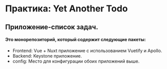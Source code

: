 # Практика: Yet Another Todo
## Приложение-список задач.

#### Это монорепозиторий, который содержит следующие пакеты:
- Frontend: Vue + Nuxt приложение с использованием Vuetify и Apollo.
- Backend: Keystone приложение.
- config: Место для конфигурации обоих приложений выше.

